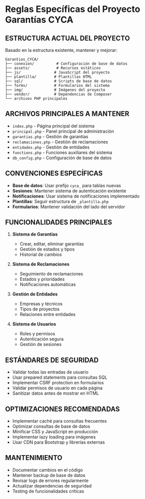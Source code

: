 # Reglas Específicas del Proyecto Garantías CYCA

## ESTRUCTURA ACTUAL DEL PROYECTO

Basado en la estructura existente, mantener y mejorar:

```
Garantias_CYCA/
├── conexion/          # Configuración de base de datos
├── assets/            # Recursos estáticos
├── js/               # JavaScript del proyecto
├── plantilla/        # Plantillas HTML
├── sql/              # Scripts de base de datos
├── forms/            # Formularios del sistema
├── img/              # Imágenes del proyecto
├── vendor/           # Dependencias de Composer
└── archivos PHP principales
```

## ARCHIVOS PRINCIPALES A MANTENER

- `index.php` - Página principal del sistema
- `principal.php` - Panel principal de administración
- `garantias.php` - Gestión de garantías
- `reclamaciones.php` - Gestión de reclamaciones
- `entidades.php` - Gestión de entidades
- `functions.php` - Funciones auxiliares del sistema
- `db_config.php` - Configuración de base de datos

## CONVENCIONES ESPECÍFICAS

- **Base de datos**: Usar prefijo `cyca_` para tablas nuevas
- **Sesiones**: Mantener sistema de autenticación existente
- **Notificaciones**: Usar sistema de notificaciones implementado
- **Plantillas**: Seguir estructura de `_plantilla.php`
- **Formularios**: Mantener validación del lado del servidor

## FUNCIONALIDADES PRINCIPALES

1. **Sistema de Garantías**

   - Crear, editar, eliminar garantías
   - Gestión de estados y tipos
   - Historial de cambios

2. **Sistema de Reclamaciones**

   - Seguimiento de reclamaciones
   - Estados y prioridades
   - Notificaciones automáticas

3. **Gestión de Entidades**

   - Empresas y técnicos
   - Tipos de proyectos
   - Relaciones entre entidades

4. **Sistema de Usuarios**
   - Roles y permisos
   - Autenticación segura
   - Gestión de sesiones

## ESTÁNDARES DE SEGURIDAD

- Validar todas las entradas de usuario
- Usar prepared statements para consultas SQL
- Implementar CSRF protection en formularios
- Validar permisos de usuario en cada página
- Sanitizar datos antes de mostrar en HTML

## OPTIMIZACIONES RECOMENDADAS

- Implementar caché para consultas frecuentes
- Optimizar consultas de base de datos
- Minificar CSS y JavaScript en producción
- Implementar lazy loading para imágenes
- Usar CDN para Bootstrap y librerías externas

## MANTENIMIENTO

- Documentar cambios en el código
- Mantener backup de base de datos
- Revisar logs de errores regularmente
- Actualizar dependencias de seguridad
- Testing de funcionalidades críticas
